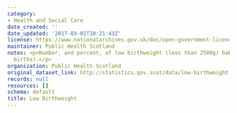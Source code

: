 ```yaml
---
category:
- Health and Social Care
date_created: ''
date_updated: '2017-03-01T10:21:43Z'
license: https://www.nationalarchives.gov.uk/doc/open-government-licence/version/3/
maintainer: Public Health Scotland
notes: <p>Number, and percent, of low birthweight (less than 2500g) babies (single
  births).</p>
organization: Public Health Scotland
original_dataset_link: http://statistics.gov.scot/data/low-birthweight
records: null
resources: []
schema: default
title: Low Birthweight
---
```

